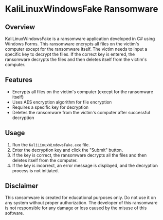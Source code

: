 # KaliLinuxWindowsFake Ransomware

## Overview
KaliLinuxWindowsFake is a ransomware application developed in C# using Windows Forms. This ransomware encrypts all files on the victim's computer except for the ransomware itself. The victim needs to input a specific key to decrypt the files. If the correct key is entered, the ransomware decrypts the files and then deletes itself from the victim's computer.

## Features
- Encrypts all files on the victim's computer (except for the ransomware itself)
- Uses AES encryption algorithm for file encryption
- Requires a specific key for decryption
- Deletes the ransomware from the victim's computer after successful decryption

## Usage
1. Run the `KaliLinuxWindowsFake.exe` file.
2. Enter the decryption key and click the "Submit" button.
3. If the key is correct, the ransomware decrypts all the files and then deletes itself from the computer.
4. If the key is incorrect, an error message is displayed, and the decryption process is not initiated.

## Disclaimer
This ransomware is created for educational purposes only. Do not use it on any system without proper authorization. The developer of this ransomware is not responsible for any damage or loss caused by the misuse of this software.
